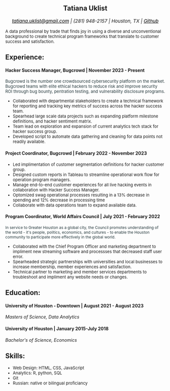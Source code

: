 <head>
<section class="basic_info">
<h1>Tatiana Uklist</h1>
<p><a href="mailto:tatiana.uklist@gmail.com">tatiana.uklist@gmail.com</a> | (281) 948-2157 | Houston, TX | <a href="https://github.com/tatianauklist">Github</a></p>
<style>
    h1{
        text-align: center;
    }
    p{
        text-align: center;
        font-size:15px;
        font-style: italic;
    }
    a:link{
        color: black;
    }
</style>
</section>
</head>
<main>
<section class="blurb">
<p2>A data professional by trade that finds joy in using a diverse and unconventional background to create technical program frameworks that translate to customer success and satisfaction.</p2>
<style>
    p2{
        font-size: 13px;
    }
</style>
</section>
<section class="experience">
<h2>Experience:</h2>
<h4><span>Hacker Success Manager, Bugcrowd</span> | <span>November 2023 - Present</span></h4>
<p3>Bugcrowd is the number one crowdsourced cybersecurity platform on the market. Bugcrowd teams with elite ethical hackers to reduce risk and improve security ROI through bug bounty, pentration testing, and vulnerability disclosure programs.</p3>
<ul>
<li>Collaborated with departmental stakeholders to create a technical framework for reporting and tracking key metrics of success across the hacker success team.</li>
<li>Spearhead large scale data projects such as expanding platform milestone definitions, and hacker sentiment matrix.</li>
<li>Team lead on exploration and expansion of current analytics tech stack for hacker success group.</li>
<li>Developed script to automate data gathering and cleaning for data points not readily available.</li>
</ul>
<h4><span>Project Coordinator, Bugcrowd</span> | <span>February 2022 - November 2023</span></h4>
<ul>
<li>Led implimentation of customer segmentation definitions for hacker customer group.</li>
<li>Designed custom reports in Tableau to streamline operational work flow for operation program managers.</li>
<li>Manage end-to-end customer experiences for all live hacking events in collaboration with Hacker Success Manager.</li>
<li>Optomized swag operational processes resulting in a 13% decrease in spending and 12% decrease in processing time</li>
<li>Collaborate with data operations team to expand available data.</li>
</ul>
<h4><span>Program Coordinator, World Affairs Council</span> | <span>July 2021 - February 2022</span></h4>
<p4>In service to Greater Houston as a global city, the Council promotes understanding of the world - it's people, politics, economics, and cultures - to enable the Houston community to participate more effectively in the global world. </p4>
<ul>
<li>Collaborated with the Chief Program Officer and marketing department to impliment new streaming software and processses that decreased staff user error.</li>
<li>Spearheaded strategic partnerships with universities and local businesses to increase membership, member experiences and satisfaction.</li>
<li>Technical partner to marketing and member services departments to troubleshoot and impliment any website needs or changes.</li>
</ul>
<style>
    p3{
       color: #25383C;
       font-size: 13px;
       margin-bottom: 15px;
    }
    p4{
        color: #25383C;
        font-size: 12px;
        margin-bottom: 15px;
    }
    li{
        font-size: 13px;
    }
</style>
</section>
<section class="misc">
<h2>Education:</h2>
<h4><span>University of Houston - Downtown</span> | <span>August 2021 - August 2023</span></h4>
<p5>Masters of Science, Data Analytics</p5>
<h4><span>University of Houston</span> | <span>January 2015-July 2018</span></h4>
<p6>Bachelor's of Science, Economics</p6>
<h2>Skills:</h2>
<ul>
<li> Web Design: HTML, CSS, JavaScript</li>
<li>Analytics: R, python, SQL</li>
<li>Git</li>
<li>Russian: native or bilingual proficiancy</li>
</ul>
<style>
    p5{
        font-style: italic;
    }
    p6{
        font-style: italic;
    }
</style>
</section>
</main>
